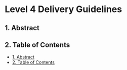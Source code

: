 # Level 4 Delivery Guidelines

## 1. Abstract

## 2. Table of Contents

- [1. Abstract](#1-abstract)
- [2. Table of Contents](#2-table-of-contents)
